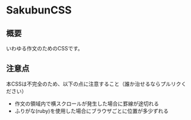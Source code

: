 # SakubunCSS

## 概要

いわゆる作文のためのCSSです。

## 注意点

本CSSは不完全のため、以下の点に注意すること（誰か治せるならプルリクください）

- 作文の領域内で横スクロールが発生した場合に罫線が途切れる
- ふりがな(ruby)を使用した場合にブラウザごとに位置が多少ずれる
